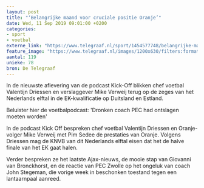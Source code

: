 ```yaml
---
layout: post
title: "‘Belangrijke maand voor cruciale positie Oranje’"
date: Wed, 11 Sep 2019 09:01:00 +0200
categories: 
- sport 
- voetbal 
externe_link: "https://www.telegraaf.nl/sport/1454577748/belangrijke-maand-voor-cruciale-positie-oranje"
feature_image: "https://www.telegraaf.nl/images/1200x630/filters:format(jpeg):quality(80)/cdn-kiosk-api.telegraaf.nl/fc3d3b28-d461-11e9-83b3-0217670beecd.jpg"
aantal: 119
unieke: 78
bron: De Telegraaf
---
```


<p class="intro">In de nieuwste aflevering van de podcast Kick-Off blikken chef voetbal Valentijn Driessen en verslaggever Mike Verweij terug op de zeges van het Nederlands elftal in de EK-kwalificatie op Duitsland en Estland.</p> <p>Beluister hier de voetbalpodcast: 'Dronken coach PEC had ontslagen moeten worden'</p><p>In de podcast Kick Off bespreken chef voetbal Valentijn Driessen en Oranje-volger Mike Verweij met Pim Sedee de prestaties van Oranje. Volgens Driessen mag de KNVB van dit Nederlands elftal eisen dat het de halve finale van het EK gaat halen.</p><p>Verder bespreken ze het laatste Ajax-nieuws, de mooie stap van Giovanni van Bronckhorst, en de reactie van PEC Zwolle op het ongeluk van coach John Stegeman, die vorige week in beschonken toestand tegen een lantaarnpaal aanreed.</p>
